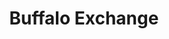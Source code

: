---
title: "Buffalo Exchange"
url: /portland/buffalo-exchange-southeast-37th-avenue/
shop: Kleidung
---